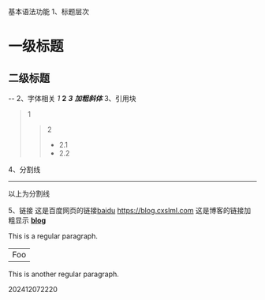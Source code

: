基本语法功能
1、标题层次
# 一级标题
##  二级标题
--
2、字体相关
*1*
**2**
***3***
__***加粗斜体***__
3、引用块
> 1
>> 2
>> - 2.1
>> - 2.2

4、分割线
***
以上为分割线

5、链接
这是百度网页的链接[baidu](https://www.baidu.com "以下为title，鼠标悬停时显示")
<https://blog.cxslml.com>
这是博客的链接加粗显示 **[blog](https://www.baidu.com "以下为title，鼠标悬停时显示")**

This is a regular paragraph.

<table>
    <tr>
        <td>Foo</td>
    </tr>
</table>

This is another regular paragraph.

202412072220